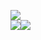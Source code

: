 ![](https://github-readme-stats.vercel.app/api?username=devMEE6&count_private=true&show_icons=true&theme=cobalt)\
![](https://github-readme-stats.vercel.app/api/top-langs/?username=devMEE6)![](https://github-readme-stats.vercel.app/api/wakatime?username=devMEE6)

